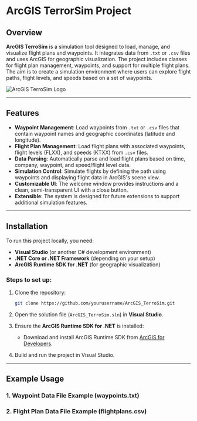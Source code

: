 # ArcGIS TerrorSim Project

## Overview

**ArcGIS TerroSim** is a simulation tool designed to load, manage, and visualize flight plans and waypoints. It integrates data from `.txt` or `.csv` files and uses ArcGIS for geographic visualization. The project includes classes for flight plan management, waypoints, and support for multiple flight plans. The aim is to create a simulation environment where users can explore flight paths, flight levels, and speeds based on a set of waypoints.

![ArcGIS TerroSim Logo](https://ibb.co/9qMDt5M)

---

## Features

- **Waypoint Management**: Load waypoints from `.txt` or `.csv` files that contain waypoint names and geographic coordinates (latitude and longitude).
- **Flight Plan Management**: Load flight plans with associated waypoints, flight levels (FLXX), and speeds (KTXX) from `.csv` files.
- **Data Parsing**: Automatically parse and load flight plans based on time, company, waypoint, and speed/flight level data.
- **Simulation Control**: Simulate flights by defining the path using waypoints and displaying flight data in ArcGIS's scene view.
- **Customizable UI**: The welcome window provides instructions and a clean, semi-transparent UI with a close button.
- **Extensible**: The system is designed for future extensions to support additional simulation features.

---

## Installation

To run this project locally, you need:

- **Visual Studio** (or another C# development environment)
- **.NET Core or .NET Framework** (depending on your setup)
- **ArcGIS Runtime SDK for .NET** (for geographic visualization)

### Steps to set up:

1. Clone the repository:
    ```bash
    git clone https://github.com/yourusername/ArcGIS_TerroSim.git
    ```

2. Open the solution file (`ArcGIS_TerroSim.sln`) in **Visual Studio**.

3. Ensure the **ArcGIS Runtime SDK for .NET** is installed:
    - Download and install ArcGIS Runtime SDK from [ArcGIS for Developers](https://developers.arcgis.com/net/).

4. Build and run the project in Visual Studio.

---

## Example Usage

### 1. Waypoint Data File Example (waypoints.txt)
### 2. Flight Plan Data File Example (flightplans.csv)
